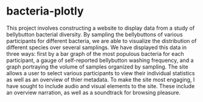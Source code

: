 # bacteria-plotly

This project involves constructing a website to display data from a study of bellybutton bacterial diversity. By sampling the bellybuttons of various participants for different bacteria, we are able to visualize the distribution of different species over several samplings. We have displayed this data in three ways: first by a bar graph of the most populous bacteria for each participant, a gauge of self-reported bellybutton washing frequency, and a graph portraying the volume of samples organized by sampling. The site allows a user to select various participants to view their individual statistics as well as an overview of thier metadata. To make the site most engaging, I have sought to include audio and visual elements to the site. These include an overview narration, as well as a soundtrack for browsing pleasure. 